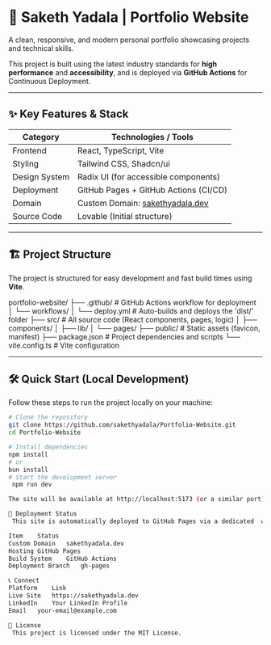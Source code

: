 # 🚀 Saketh Yadala | Portfolio Website

A clean, responsive, and modern personal portfolio showcasing projects and technical skills.

This project is built using the latest industry standards for **high performance** and **accessibility**, and is deployed via **GitHub Actions** for Continuous Deployment.

---

## ✨ Key Features & Stack

| **Category**     | **Technologies / Tools**                    |
|------------------|---------------------------------------------|
| Frontend        | React, TypeScript, Vite                     |
| Styling         | Tailwind CSS, Shadcn/ui                     |
| Design System   | Radix UI (for accessible components)        |
| Deployment      | GitHub Pages + GitHub Actions (CI/CD)       |
| Domain          | Custom Domain: [sakethyadala.dev](https://sakethyadala.dev) |
| Source Code     | Lovable (Initial structure)                 |

---

## 🏗️ Project Structure

The project is structured for easy development and fast build times using **Vite**.

 portfolio-website/
 ├── .github/ # GitHub Actions workflow for deployment
 │ └── workflows/
 │ └── deploy.yml # Auto-builds and deploys the 'dist/' folder
 ├── src/ # All source code (React components, pages, logic)
 │ ├── components/
 │ ├── lib/
 │ └── pages/
 ├── public/ # Static assets (favicon, manifest)
 ├── package.json # Project dependencies and scripts
 └── vite.config.ts # Vite configuration

---

## 🛠️ Quick Start (Local Development)

Follow these steps to run the project locally on your machine:

```bash
# Clone the repository
git clone https://github.com/sakethyadala/Portfolio-Website.git
cd Portfolio-Website

# Install dependencies
npm install
# or
bun install
# Start the development server
 npm run dev

The site will be available at http://localhost:5173 (or a similar port).

🚀 Deployment Status
 This site is automatically deployed to GitHub Pages via a dedicated  workflow.

Item	Status
Custom Domain	sakethyadala.dev
Hosting	GitHub Pages
Build System	GitHub Actions
Deployment Branch	gh-pages

📞 Connect
Platform	Link
Live Site	https://sakethyadala.dev
LinkedIn	Your LinkedIn Profile
Email	your-email@example.com

📝 License
 This project is licensed under the MIT License.
